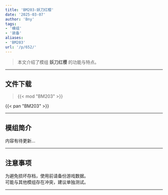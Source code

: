 ```yaml
---
title: 'BM203-妖刀红樱'
date: '2025-03-07'
author: 'Bny'
tags:
- '模组'
- '装备'
aliases:
- 'BM203'
url: '/p/652/'
---
```


> 本文介绍了模组 **妖刀红樱** 的功能与特点。

---

## 文件下载  

> {{< mod "BM203" >}}  

{{< pan "BM203" >}}  

---

## 模组简介

>  
内容有待更新...  

---

## 注意事项

>  
为避免损坏存档，使用前请备份游戏数据。  
可能与其他模组存在冲突，建议单独测试。  

---

